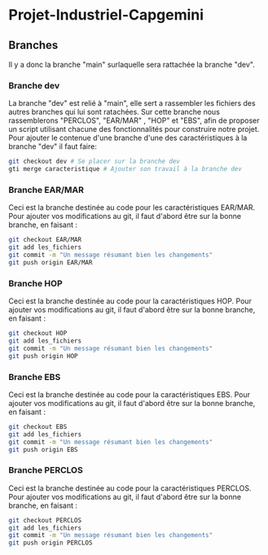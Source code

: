 # Projet-Industriel-Capgemini

## Branches 
  Il y a donc la branche "main" surlaquelle sera rattachée la branche "dev".
### Branche dev
  La branche "dev" est relié à "main", elle sert a rassembler les fichiers des autres branches qui lui sont ratachées. 
  Sur cette branche nous rassemblerons "PERCLOS", "EAR/MAR" , "HOP" et "EBS", afin de proposer un script utilisant chacune des fonctionnalités pour construire notre projet.
  Pour ajouter le contenue d'une branche d'une des caractéristiques à la branche "dev" il faut faire:
  ```bash
  git checkout dev # Se placer sur la branche dev
  gti merge caracteristique # Ajouter son travail à la branche dev 
  ```

### Branche EAR/MAR
  Ceci est la branche destinée au code pour les caractéristiques EAR/MAR.
  Pour ajouter vos modifications au git, il faut d'abord être sur la bonne branche, en faisant :
  ```bash
  git checkout EAR/MAR
  git add les_fichiers
  git commit -m "Un message résumant bien les changements"
  git push origin EAR/MAR
  ```

### Branche HOP
  Ceci est la branche destinée au code pour la caractéristiques HOP.
  Pour ajouter vos modifications au git, il faut d'abord être sur la bonne branche, en faisant :
  ```bash
  git checkout HOP
  git add les_fichiers
  git commit -m "Un message résumant bien les changements"
  git push origin HOP
  ```

### Branche EBS
  
  Ceci est la branche destinée au code pour la caractéristiques EBS.
  Pour ajouter vos modifications au git, il faut d'abord être sur la bonne branche, en faisant :
  ```bash
  git checkout EBS
  git add les_fichiers
  git commit -m "Un message résumant bien les changements"
  git push origin EBS
  ```

### Branche PERCLOS

  Ceci est la branche destinée au code pour la caractéristiques PERCLOS.
  Pour ajouter vos modifications au git, il faut d'abord être sur la bonne branche, en faisant :
  ```bash
  git checkout PERCLOS
  git add les_fichiers
  git commit -m "Un message résumant bien les changements"
  git push origin PERCLOS
  ```
